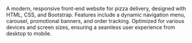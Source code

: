 

A modern, responsive front-end website for pizza delivery, designed with HTML, CSS, and Bootstrap. Features include a dynamic navigation menu, carousel, promotional banners, and order tracking. Optimized for various devices and screen sizes, ensuring a seamless user experience from desktop to mobile. 
